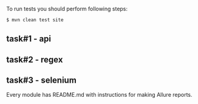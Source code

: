 To run tests you should perform following steps:

```bash
$ mvn clean test site
```
task#1 - api
------------
task#2 - regex
------------
task#3 - selenium
------------
Every module has README.md with instructions for making Allure reports.